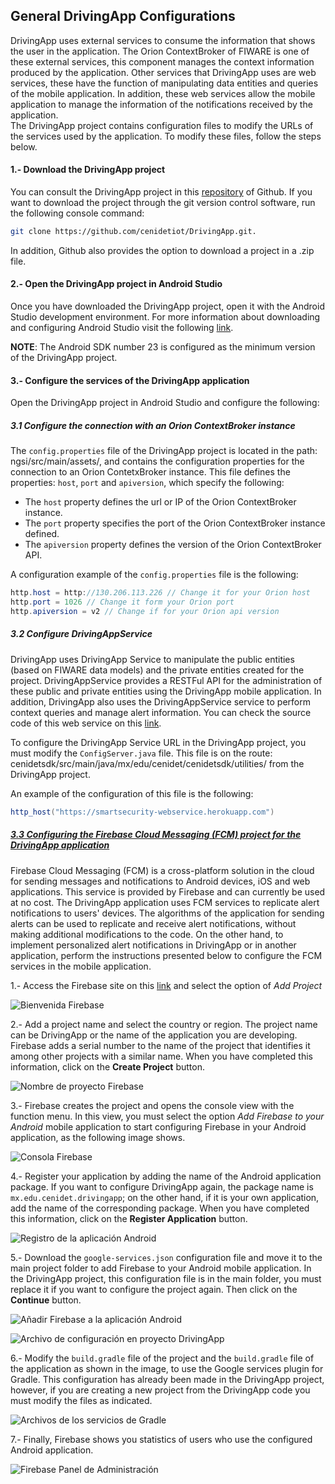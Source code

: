 ## General DrivingApp Configurations

DrivingApp uses external services to consume the information that shows the user in the application. The Orion ContextBroker of FIWARE is one of these external services, this component manages the context information produced by the application. Other services that DrivingApp uses are web services, these have the function of manipulating data entities and queries of the mobile application. In addition, these web services allow the mobile application to manage the information of the notifications received by the application.  
The DrivingApp project contains configuration files to modify the URLs of the services used by the application. To modify these files, follow the steps below.

#### 1.- Download the DrivingApp project

You can consult the DrivingApp project in this [repository](https://github.com/cenidetiot/DrivingApp.git) of Github. If you want to download the project through the git version control software, run the following console command:

```sh
git clone https://github.com/cenidetiot/DrivingApp.git.  
```

In addition, Github also provides the option to download a project in a .zip file.

#### 2.- Open the DrivingApp project in Android Studio

Once you have downloaded the DrivingApp project, open it with the Android Studio development environment. For more information about downloading and configuring Android Studio visit the following [link](https://developer.android.com/studio/).

**NOTE**: The Android SDK number 23 is configured as the minimum version of the DrivingApp project.

#### 3.- Configure the services of the DrivingApp application

Open the DrivingApp project in Android Studio and configure the following:

##### 3.1 Configure the connection with an Orion ContextBroker instance

The `config.properties` file of the DrivingApp project is located in the path: ngsi/src/main/assets/, and contains the configuration properties for the connection to an Orion ContetxBroker instance. This file defines the properties: `host`, `port` and `apiversion`, which specify the following:

- The `host` property defines the url or IP of the Orion ContextBroker instance.
- The `port` property specifies the port of the Orion ContextBroker instance defined.
- The `apiversion` property defines the version of the Orion ContextBroker API.

A configuration example of the `config.properties` file is the following:

```java
http.host = http://130.206.113.226 // Change it for your Orion host 
http.port = 1026 // Change it form your Orion port
http.apiversion = v2 // Change if for your Orion api version
```

##### 3.2	Configure DrivingAppService

DrivingApp uses DrivingApp Service to manipulate the public entities (based on FIWARE data models) and the private entities created for the project. DrivingAppService provides a RESTFul API for the administration of these public and private entities using the DrivingApp mobile application. In addition, DrivingApp also uses the DrivingAppService service to perform context queries and manage alert information. You can check the source code of this web service on this [link](https://github.com/cenidetiot/smartsecurity-web-service).

To configure the DrivingApp Service URL in the DrivingApp project, you must modify the `ConfigServer.java` file. This file is on the route: cenidetsdk/src/main/java/mx/edu/cenidet/cenidetsdk/utilities/ from the DrivingApp project.

An example of the configuration of this file is the following:

```java
http_host("https://smartsecurity-webservice.herokuapp.com")
```

##### [3.3 Configuring the Firebase Cloud Messaging (FCM) project for the DrivingApp application](#configuration-fcm)

Firebase Cloud Messaging (FCM) is a cross-platform solution in the cloud for sending messages and notifications to Android devices, iOS and web applications. This service is provided by Firebase and can currently be used at no cost.
The DrivingApp application uses FCM services to replicate alert notifications to users' devices. The algorithms of the application for sending alerts can be used to replicate and receive alert notifications, without making additional modifications to the code. On the other hand, to implement personalized alert notifications in DrivingApp or in another application, perform the instructions presented below to configure the FCM services in the mobile application.

1.- Access the Firebase site on this [link](https://console.firebase.google.com/) and select the option of *Add Project* 

![Bienvenida Firebase](img/fcm/1.png)

2.- Add a project name and select the country or region. The project name can be DrivingApp or the name of the application you are developing. Firebase adds a serial number to the name of the project that identifies it among other projects with a similar name. When you have completed this information, click on the **Create Project** button.

![Nombre de proyecto Firebase](img/fcm/2.png)

3.- Firebase creates the project and opens the console view with the function menu. In this view, you must select the option *Add Firebase to your Android* mobile application to start configuring Firebase in your Android application, as the following image shows.

![Consola Firebase](img/fcm/3.png)

4.-	Register your application by adding the name of the Android application package. If you want to configure DrivingApp again, the package name is `mx.edu.cenidet.drivingapp`; on the other hand, if it is your own application, add the name of the corresponding package. When you have completed this information, click on the **Register Application** button.

![Registro de la aplicación Android](img/fcm/4.png)

5.- Download the `google-services.json` configuration file and move it to the main project folder to add Firebase to your Android mobile application. In the DrivingApp project, this configuration file is in the main folder, you must replace it if you want to configure the project again. Then click on the **Continue** button.

![Añadir Firebase a la aplicación Android](img/fcm/5.png)

![Archivo de configuración en proyecto DrivingApp](img/fcm/6.png)

6.- Modify the `build.gradle` file of the project and the `build.gradle` file of the application as shown in the image, to use the Google services plugin for Gradle. This configuration has already been made in the DrivingApp project, however, if you are creating a new project from the DrivingApp code you must modify the files as indicated.

![Archivos de los servicios de Gradle](img/fcm/7.png)

7.- Finally, Firebase shows you statistics of users who use the configured Android application.

![Firebase Panel de Administración](img/fcm/8.png)